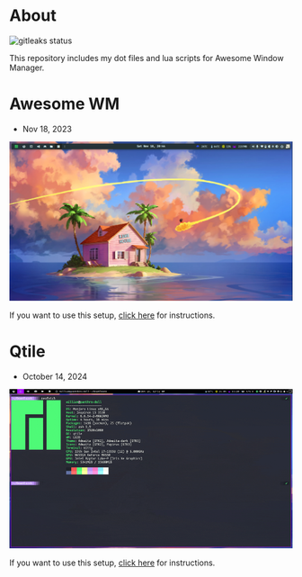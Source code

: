 # About

![gitleaks status](https://github.com/williampsena/dotfiles/actions/workflows/gitleaks.yml/badge.svg?branch=main)


This repository includes my dot files and lua scripts for Awesome Window Manager.

# Awesome WM

- Nov 18, 2023

![screenshot](./images/Screenshot.png)

If you want to use this setup, [click here](./awesome/README.md) for instructions.


# Qtile

- October 14, 2024

![screenshot](./qtile/images/desktop_20241014.gif)

If you want to use this setup, [click here](./qtile/README.md) for instructions.